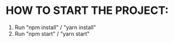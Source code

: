 # HOW TO START THE PROJECT:

1. Run "npm install" / "yarn install"
2. Run "npm start" / "yarn start"